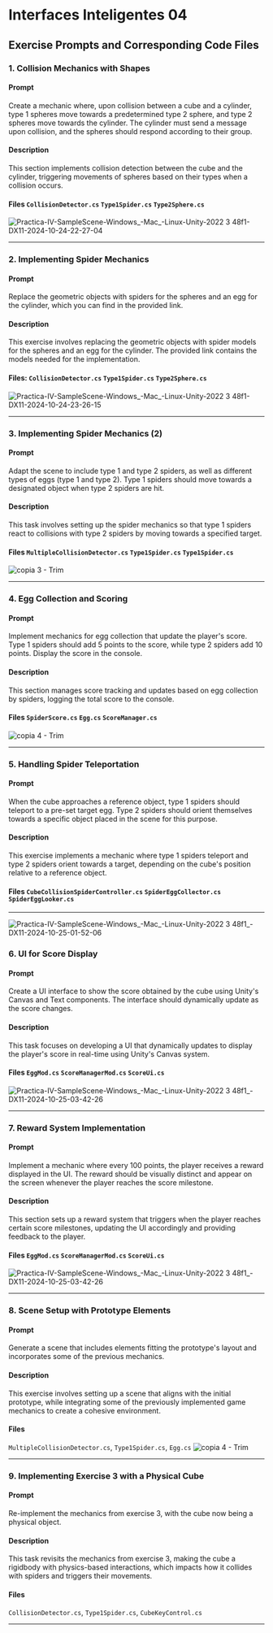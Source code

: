 # Interfaces Inteligentes 04

## Exercise Prompts and Corresponding Code Files

### 1. Collision Mechanics with Shapes

#### Prompt
Create a mechanic where, upon collision between a cube and a cylinder, type 1 spheres move towards a predetermined type 2 sphere, and type 2 spheres move towards the cylinder. The cylinder must send a message upon collision, and the spheres should respond according to their group.

#### Description
This section implements collision detection between the cube and the cylinder, triggering movements of spheres based on their types when a collision occurs.

#### Files `CollisionDetector.cs` `Type1Spider.cs` `Type2Sphere.cs`
![Practica-IV-SampleScene-Windows_-Mac_-Linux-Unity-2022 3 48f1-_DX11_-2024-10-24-22-27-04](https://github.com/user-attachments/assets/df5e289a-6de6-4adb-b8fb-8d251dc8390c)

---

### 2. Implementing Spider Mechanics

#### Prompt
Replace the geometric objects with spiders for the spheres and an egg for the cylinder, which you can find in the provided link.

#### Description
This exercise involves replacing the geometric objects with spider models for the spheres and an egg for the cylinder. The provided link contains the models needed for the implementation.

#### Files: `CollisionDetector.cs` `Type1Spider.cs` `Type2Sphere.cs`
![Practica-IV-SampleScene-Windows_-Mac_-Linux-Unity-2022 3 48f1-_DX11_-2024-10-24-23-26-15](https://github.com/user-attachments/assets/71869617-5a92-48de-9eda-5c4dad4d7fec)

---

### 3. Implementing Spider Mechanics (2)

#### Prompt
Adapt the scene to include type 1 and type 2 spiders, as well as different types of eggs (type 1 and type 2). Type 1 spiders should move towards a designated object when type 2 spiders are hit.

#### Description
This task involves setting up the spider mechanics so that type 1 spiders react to collisions with type 2 spiders by moving towards a specified target.

#### Files `MultipleCollisionDetector.cs` `Type1Spider.cs` `Type1Spider.cs`
![copia 3 - Trim](https://github.com/user-attachments/assets/a27bfdf3-5c97-4dae-b6cb-22e1fc9e6bc4)

---

### 4. Egg Collection and Scoring

#### Prompt
Implement mechanics for egg collection that update the player's score. Type 1 spiders should add 5 points to the score, while type 2 spiders add 10 points. Display the score in the console.

#### Description
This section manages score tracking and updates based on egg collection by spiders, logging the total score to the console.

#### Files `SpiderScore.cs` `Egg.cs` `ScoreManager.cs`
![copia 4 - Trim](https://github.com/user-attachments/assets/2335714b-fb88-4459-ba59-df2fdeee653f)

---

### 5. Handling Spider Teleportation

#### Prompt
When the cube approaches a reference object, type 1 spiders should teleport to a pre-set target egg. Type 2 spiders should orient themselves towards a specific object placed in the scene for this purpose.

#### Description
This exercise implements a mechanic where type 1 spiders teleport and type 2 spiders orient towards a target, depending on the cube's position relative to a reference object.

#### Files `CubeCollisionSpiderController.cs` `SpiderEggCollector.cs` `SpiderEggLooker.cs`
---
![Practica-IV-SampleScene-Windows_-Mac_-Linux-Unity-2022 3 48f1_-_DX11_-2024-10-25-01-52-06](https://github.com/user-attachments/assets/323a1eb6-9979-4326-9f22-4f669319882a)


### 6. UI for Score Display

#### Prompt
Create a UI interface to show the score obtained by the cube using Unity's Canvas and Text components. The interface should dynamically update as the score changes.

#### Description
This task focuses on developing a UI that dynamically updates to display the player's score in real-time using Unity's Canvas system.

#### Files `EggMod.cs` `ScoreManagerMod.cs` `ScoreUi.cs`
![Practica-IV-SampleScene-Windows_-Mac_-Linux-Unity-2022 3 48f1_-_DX11_-2024-10-25-03-42-26](https://github.com/user-attachments/assets/f613f9d9-52e3-459c-83a8-a2d5af011769)

---

### 7. Reward System Implementation

#### Prompt
Implement a mechanic where every 100 points, the player receives a reward displayed in the UI. The reward should be visually distinct and appear on the screen whenever the player reaches the score milestone.

#### Description
This section sets up a reward system that triggers when the player reaches certain score milestones, updating the UI accordingly and providing feedback to the player.

#### Files `EggMod.cs` `ScoreManagerMod.cs` `ScoreUi.cs` 
![Practica-IV-SampleScene-Windows_-Mac_-Linux-Unity-2022 3 48f1_-_DX11_-2024-10-25-03-42-26](https://github.com/user-attachments/assets/c56e5206-eaf4-4a19-9178-1b9f9a3120d2)

---

### 8. Scene Setup with Prototype Elements

#### Prompt
Generate a scene that includes elements fitting the prototype's layout and incorporates some of the previous mechanics.

#### Description
This exercise involves setting up a scene that aligns with the initial prototype, while integrating some of the previously implemented game mechanics to create a cohesive environment.

#### Files
`MultipleCollisionDetector.cs`, `Type1Spider.cs`, `Egg.cs`
![copia 4 - Trim](https://github.com/user-attachments/assets/36e87e2e-14dd-447f-aafc-0870135d8ef9)

---

### 9. Implementing Exercise 3 with a Physical Cube

#### Prompt
Re-implement the mechanics from exercise 3, with the cube now being a physical object.

#### Description
This task revisits the mechanics from exercise 3, making the cube a rigidbody with physics-based interactions, which impacts how it collides with spiders and triggers their movements.

#### Files
`CollisionDetector.cs`, `Type1Spider.cs`, `CubeKeyControl.cs`

---
